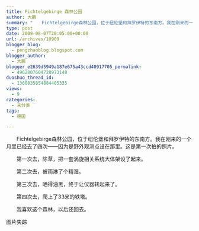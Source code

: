 ```yaml
---
title: Fichtelgebirge 森林公园
author: 大鹏
summary: "　　Fichtelgebirge森林公园，位于纽伦堡和拜罗伊特的东南方。我在刚来的一个月里已经去了四次——因为是野外观测点设在那里。这是第一次拍的照片。"
type: post
date: 2009-08-07T20:05:00+00:00
url: /archives/10909
blogger_blog:
  - pengzhaoblog.blogspot.com
blogger_author:
  - 大鹏
blogger_e2639d5949a187e675a43ccd40917705_permalink:
  - 4962807604728973148
duoshuo_thread_id:
  - 1360835854884405335
views:
  - 9
categories:
  - 未分类
tags:
  - 德国

---
```

　　Fichtelgebirge森林公园，位于纽伦堡和拜罗伊特的东南方。我在刚来的一个月里已经去了四次——因为是野外观测点设在那里。这是第一次拍的照片。
  
　　第一次去，除草，把一套涡旋相关系统大体架设了起来。
  
　　第二次去，被雨淋了个精湿。
  
　　第三次去，晒得油黑，终于让仪器转起来了。
  
　　第四次去，爬上了33米的铁塔。
  
　　我喜欢这个森林，以后还回去。
  
图片失踪

